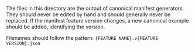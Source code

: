 The files in this directory are the output of canonical manifest generators. They
should never be edited by hand and should generally never be replaced. If the manifest
feature version changes, a new canonical example should be added, identifying the
version.

Filenames should follow the pattern: `{FEATURE NAME}.v{FEATURE VERSION}.json`